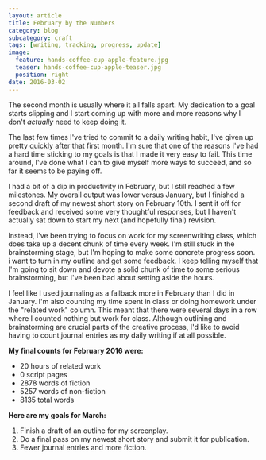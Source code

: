 ```yaml
---
layout: article
title: February by the Numbers
category: blog 
subcategory: craft
tags: [writing, tracking, progress, update]
image:
  feature: hands-coffee-cup-apple-feature.jpg
  teaser: hands-coffee-cup-apple-teaser.jpg
  position: right
date: 2016-03-02
---
```


The second month is usually where it all falls apart. My dedication to a goal starts slipping and I start coming up with more and more reasons why I don't *actually* need to keep doing it.

The last few times I've tried to commit to a daily writing habit, I've given up pretty quickly after that first month. I'm sure that one of the reasons I've had a hard time sticking to my goals is that I made it very easy to fail. This time around, I've done what I can to give myself more ways to succeed, and so far it seems to be paying off.

I had a bit of a dip in productivity in February, but I still reached a few milestones. My overall output was lower versus January, but I finished a second draft of my newest short story on February 10th. I sent it off for feedback and received some very thoughtful responses, but I haven't actually sat down to start my next (and hopefully final) revision.

Instead, I've been trying to focus on work for my screenwriting class, which does take up a decent chunk of time every week. I'm still stuck in the brainstorming stage, but I'm hoping to make some concrete progress soon. i want to turn in my outline and get some feedback. I keep telling myself that I'm going to sit down and devote a solid chunk of time to some serious brainstorming, but I've been bad about setting aside the hours.

I feel like I used journaling as a fallback more in February than I did in January. I'm also counting my time spent in class or doing homework under the "related work" column. This meant that there were several days in a row where I counted nothing but work for class. Although outlining and brainstorming are crucial parts of the creative process, I'd like to avoid having to count journal entries as my daily writing if at all possible.

**My final counts for February 2016 were:**

- 20 hours of related work
- 0 script pages
- 2878 words of fiction
- 5257 words of non-fiction
- 8135 total words

**Here are my goals for March:**

1. Finish a draft of an outline for my screenplay.
2. Do a final pass on my newest short story and submit it for publication.
3. Fewer journal entries and more fiction.